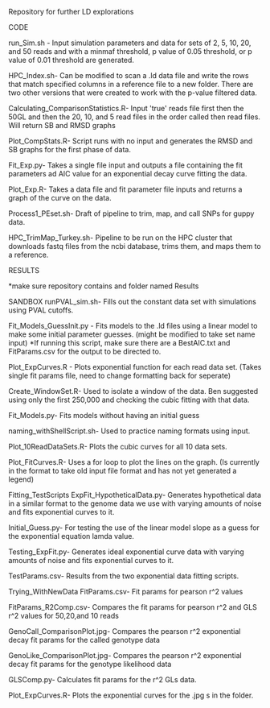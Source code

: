 Repository for further LD explorations

CODE

run_Sim.sh - 
Input simulation parameters and data for sets of 2, 5, 10, 20, and 50 reads and with a minmaf threshold, p value of 0.05 threshold, or p value of 0.01 threshold are generated.

HPC_Index.sh-
Can be modified to scan a .ld data file and write the rows that match specified columns in a reference file to a new folder. There are two other versions that were created to work with the p-value filtered data.

Calculating_ComparisonStatistics.R-
Input 'true' reads file first then the 50GL and then the 20, 10, and 5 read files in the order called then read files. Will return SB and RMSD graphs

Plot_CompStats.R-
Script runs with no input and generates the RMSD and SB graphs for the first phase of data. 

Fit_Exp.py-
Takes a single file input and outputs a file containing the fit parameters ad AIC value for an exponential decay curve fitting the data. 

Plot_Exp.R-
Takes a data file and fit parameter file inputs and returns a graph of the curve on the data.

Process1_PEset.sh-
Draft of pipeline to trim, map, and call SNPs for guppy data.

HPC_TrimMap_Turkey.sh-
Pipeline to be run on the HPC cluster that downloads fastq files from the ncbi database, trims them, and maps them to a reference. 

RESULTS

*make sure repository contains and folder named Results

SANDBOX
runPVAL_sim.sh-
Fills out the constant data set with simulations using PVAL cutoffs.

Fit_Models_GuessInit.py - 
Fits models to the .ld files using a linear model to make some initial parameter guesses. (might be modified to take set name input)
*If running this script, make sure there are a BestAIC.txt and FitParams.csv for the output to be directed to.

Plot_ExpCurves.R - 
Plots exponential function for each read data set. (Takes single fit params file, need to change formatting back for seperate)

Create_WindowSet.R-
Used to isolate a window of the data. Ben suggested using only the first 250,000 and checking the cubic fitting with that data.

Fit_Models.py-
Fits models without having an initial guess

naming_withShellScript.sh-
Used to practice naming formats using input.

Plot_10ReadDataSets.R-
Plots the cubic curves for all 10 data sets.

Plot_FitCurves.R-
Uses a for loop to plot the lines on the graph. 
(Is currently in the format to take old input file format and has not yet generated a legend)

Fitting_TestScripts
ExpFit_HypotheticalData.py-
Generates hypothetical data in a similar format to the genome data we use with varying amounts of noise and fits exponential curves to it.

Initial_Guess.py-
For testing the use of the linear model slope as a guess for the exponential equation lamda value.

Testing_ExpFit.py-
Generates ideal exponential curve data with varying amounts of noise and fits exponential curves to it.

TestParams.csv-
Results from the two exponential data fitting scripts. 

Trying_WithNewData
FitParams.csv-
Fit params for pearson r^2 values

FitParams_R2Comp.csv-
Compares the fit params for pearson r^2 and GLS r^2 values for 50,20,and 10 reads

GenoCall_ComparisonPlot.jpg-
Compares the pearson r^2 exponential decay fit params for the called genotype data

GenoLike_ComparisonPlot.jpg-
Compares the pearson r^2 exponential decay fit params for the genotype likelihood data

GLSComp.py-
Calculates fit params for the r^2 GLs data. 

Plot_ExpCurves.R-
Plots the exponential curves for the .jpg s in the folder. 

